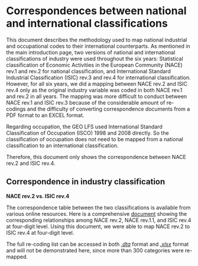 # Correspondences between national and international classifications

This document describes the methodology used to map national industrial and occupational codes to their international counterparts. As mentioned in the main introduction page, two versions of national and international classifications of industry were used throughout the six years: Statistical classification of Economic Activities in the European Community (NACE) rev.1 and rev.2 for national classification, and International Standard Industrial Classification (ISIC) rev.3 and rev.4 for international classification. However, for all six years, we did a mapping between NACE rev.2 and ISIC rev.4 only as the original industry variable was coded in both NACE rev.1 and rev.2 in all years. The mapping was more difficult to conduct between NACE rev.1 and ISIC rev.3 because of the considerable amount of re-codings and the difficulty of converting correspondence documents from a PDF format to an EXCEL format.   

Regarding occupation, the GEO LFS used International Standard Classification of Occupation (ISCO) 1998 and 2008 directly. So the classification of occupation does not need to be mapped from a national classification to an international classification.  

Therefore, this document only shows the correspondence between NACE rev.2 and ISIC rev.4.  

## Correspondence in industry classification

**NACE rev.2 vs. ISIC rev.4**

The correspondence table between the two classifications is available from various online resources. Here is a comprehensive [document](utilities/isic_isco/NACE_ISIC_correspondence.pdf) showing the corresponding relationships among NACE rev.2, NACE rev.1.1, and ISIC rev.4 at four-digit level. Using this document, we were able to map NACE rev.2 to ISIC rev.4 at four-digit level.

The full re-coding list can be accessed in both [*.dta*](utilities/isic_isco/nace2_isic4_crosswalk.dta) format and [*.xlsx*](utilities/isic_isco/NACE_ISIC_crosswalk.xlsx) format and will not be demonstrated here, since more than 300 categories were re-mapped.
